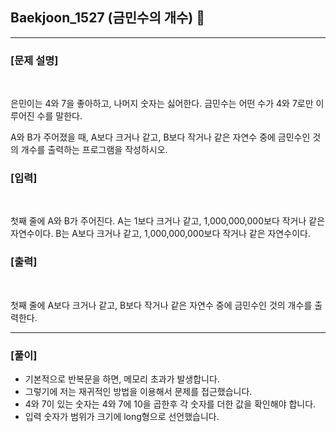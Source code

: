 ## Baekjoon_1527 (금민수의 개수) 🚀
___


### **[문제 설명]**
<br>

은민이는 4와 7을 좋아하고, 나머지 숫자는 싫어한다. 금민수는 어떤 수가 4와 7로만 이루어진 수를 말한다.

A와 B가 주어졌을 때, A보다 크거나 같고, B보다 작거나 같은 자연수 중에 금민수인 것의 개수를 출력하는 프로그램을 작성하시오.


### **[입력]**
<br>

첫째 줄에 A와 B가 주어진다. A는 1보다 크거나 같고, 1,000,000,000보다 작거나 같은 자연수이다. B는 A보다 크거나 같고, 1,000,000,000보다 작거나 같은 자연수이다.

### **[출력]**
<br>

첫째 줄에 A보다 크거나 같고, B보다 작거나 같은 자연수 중에 금민수인 것의 개수를 출력한다.

___


### **[풀이]**

- 기본적으로 반복문을 하면, 메모리 초과가 발생합니다.
- 그렇기에 저는 재귀적인 방법을 이용해서 문제를 접근했습니다.
- 4와 7이 있는 숫자는 4와 7에 10을 곱한후 각 숫자를 더한 값을 확인해야 합니다.
- 입력 숫자가 범위가 크기에 long형으로 선언했습니다.